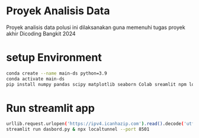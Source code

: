 # Proyek Analisis Data 
Proyek analisis data polusi ini dilaksanakan guna memenuhi tugas proyek akhir Dicoding Bangkit 2024

# setup Environment
```bash
conda create --name main-ds python=3.9
conda activate main-ds
pip install numpy pandas scipy matplotlib seaborn Colab sreamlit npm localtunnel urllib
```

# Run streamlit app
```bash
urllib.request.urlopen('https://ipv4.icanhazip.com').read().decode('utf8').strip("\n")) #Meminta key untuk streamlit
streamlit run dasbord.py & npx localtunnel --port 8501
```

